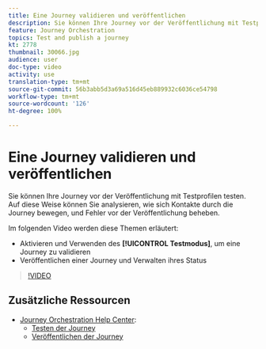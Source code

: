 ```yaml
---
title: Eine Journey validieren und veröffentlichen
description: Sie können Ihre Journey vor der Veröffentlichung mit Testprofilen testen. Auf diese Weise können Sie analysieren, wie sich Kontakte in der Journey bewegen, und Fehler vor der Veröffentlichung beheben.
feature: Journey Orchestration
topics: Test and publish a journey
kt: 2778
thumbnail: 30066.jpg
audience: user
doc-type: video
activity: use
translation-type: tm+mt
source-git-commit: 56b3abb5d3a69a516d45eb889932c6036ce54798
workflow-type: tm+mt
source-wordcount: '126'
ht-degree: 100%

---
```



# Eine Journey validieren und veröffentlichen

Sie können Ihre Journey vor der Veröffentlichung mit Testprofilen testen. Auf diese Weise können Sie analysieren, wie sich Kontakte durch die Journey bewegen, und Fehler vor der Veröffentlichung beheben.

Im folgenden Video werden diese Themen erläutert:

* Aktivieren und Verwenden des **[!UICONTROL Testmodus]**, um eine Journey zu validieren
* Veröffentlichen einer Journey und Verwalten ihres Status

>[!VIDEO](https://video.tv.adobe.com/v/30066?quality=12)

## Zusätzliche Ressourcen

* [Journey Orchestration Help Center](https://docs.adobe.com/content/help/de-DE/journeys/using/journey-orchestration-home.html):
   * [Testen der Journey](https://docs.adobe.com/content/help/de-DE/journeys/using/building-journeys/journeytesting.html)
   * [Veröffentlichen der Journey](https://docs.adobe.com/content/help/de-DE/journeys/using/building-journeys/journeypublication.html)
